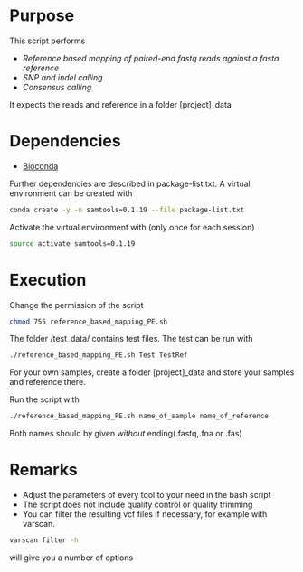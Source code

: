 # Purpose

This script performs 
-  *Reference based mapping of paired-end fastq reads against a fasta reference*
-  *SNP and indel calling*
-  *Consensus calling*


It expects the reads and reference in a folder [project]_data

# Dependencies

- [Bioconda](http://bioconda.github.io)

Further dependencies are described in package-list.txt. A virtual environment can be created with

```bash
conda create -y -n samtools=0.1.19 --file package-list.txt
```

Activate the virtual environment with (only once for each session)

```bash
source activate samtools=0.1.19
```
# Execution

Change the permission of the script
```bash
chmod 755 reference_based_mapping_PE.sh
```

The folder /test_data/ contains test files. The test can be run with

```bash
./reference_based_mapping_PE.sh Test TestRef
```

For your own samples, create a folder [project]_data and store your samples and reference there.

Run the script with

```bash 
./reference_based_mapping_PE.sh name_of_sample name_of_reference
```

Both names should by given *without* ending(.fastq,.fna or .fas)

# Remarks
- Adjust the parameters of every tool to your need in the bash script
- The script does not include quality control or quality trimming
- You can filter the resulting vcf files if necessary, for example with varscan.
```bash
varscan filter -h
```
will give you a number of options
